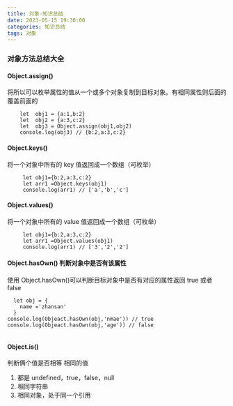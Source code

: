```yaml
---
title: 对象-知识总结
date: 2023-05-15 19:30:00
categories: 知识总结
tags: 对象
---
```


### 对象方法总结大全

#### Object.assign()

将所以可以枚举属性的值从一个或多个对象复制到目标对象。有相同属性则后面的覆盖前面的

```
    let  obj1 = {a:1,b:2}
    let  obj2 = {a:3,c:2}
    let  obj3 = Object.assign(obj1,obj2)
    console.log(obj3) // {b:2,a:3,c:2}
```

#### Object.keys()

将一个对象中所有的 key 值返回成一个数组（可枚举）

```
     let obj1={b:2,a:3,c:2}
     let arr1 =Object.keys(obj1)
     console.log(arr1) // ['a','b','c']
```

#### Object.values()

将一个对象中所有的 value 值返回成一个数组（可枚举）

```
     let obj1={b:2,a:3,c:2}
     let arr1 =Object.values(obj1)
     console.log(arr1) // ['3','2','2']
```

#### Object.hasOwn() 判断对象中是否有该属性

使用 Object.hasOwn()可以判断目标对象中是否有对应的属性返回 true 或者 false

```
  let obj = {
    name ='zhansan'
  }
console.log(Objeact.hasOwn(obj,'nmae')) // true
console.log(Objeact.hasOwn(obj,'age')) // false


```

#### Object.is()

判断俩个值是否相等
相同的值

1. 都是 undefined，true，false，null
2. 相同字符串
3. 相同对象，处于同一个引用
